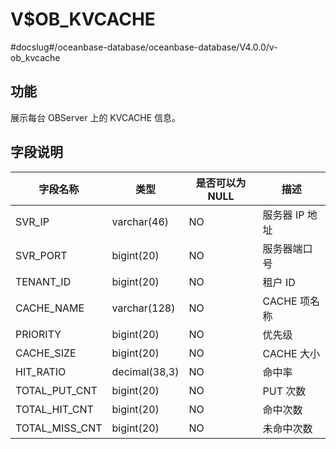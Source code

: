 V$OB_KVCACHE 
=================================
#docslug#/oceanbase-database/oceanbase-database/V4.0.0/v-ob_kvcache


功能 
-------------------

展示每台 OBServer 上的 KVCACHE 信息。

字段说明 
----------------------



|      字段名称      |      类型       | 是否可以为 NULL |    描述     |
|----------------|---------------|------------|-----------|
| SVR_IP         | varchar(46)   | NO         | 服务器 IP 地址 |
| SVR_PORT       | bigint(20)    | NO         | 服务器端口号    |
| TENANT_ID      | bigint(20)    | NO         | 租户 ID     |
| CACHE_NAME     | varchar(128)  | NO         | CACHE 项名称 |
| PRIORITY       | bigint(20)    | NO         | 优先级       |
| CACHE_SIZE     | bigint(20)    | NO         | CACHE 大小  |
| HIT_RATIO      | decimal(38,3) | NO         | 命中率       |
| TOTAL_PUT_CNT  | bigint(20)    | NO         | PUT 次数    |
| TOTAL_HIT_CNT  | bigint(20)    | NO         | 命中次数      |
| TOTAL_MISS_CNT | bigint(20)    | NO         | 未命中次数     |


